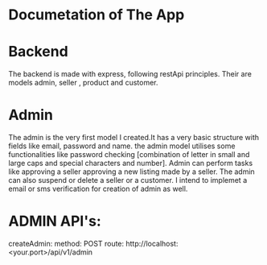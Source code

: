 # Documetation of The App

# Backend

The backend is made with express, following restApi principles.
Their are models admin, seller , product and customer.

# Admin

The admin is the very first model I created.It has a very basic structure with fields like email, password and name. the admin model utilises some functionalities like password checking [combination of letter in small and large caps and special characters and number]. Admin can perform tasks like approving a seller approving a new listing made by a seller. The admin can also suspend or delete a seller or a customer. I intend to implemet a email or sms verification for creation of admin as well.

# ADMIN API's:

createAdmin: method: POST route: http://localhost:<your.port>/api/v1/admin

